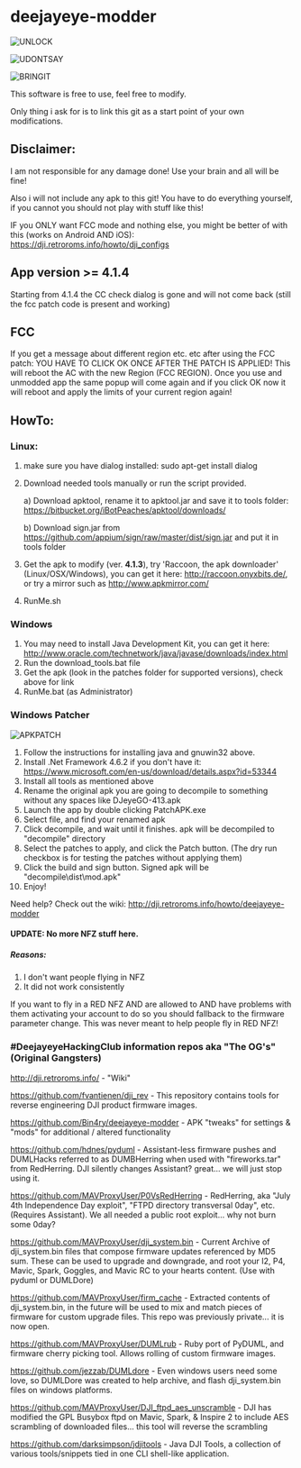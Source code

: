 # deejayeye-modder

![UNLOCK](https://i.imgflip.com/1ssr9s.jpg)

![UDONTSAY](https://image.ibb.co/e4bWLQ/dji_statement.png)

![BRINGIT](https://gifyu.com/images/bringit.gif)

This software is free to use, feel free to modify.

Only thing i ask for is to link this git as a start point of your own modifications.


## Disclaimer:


I am not responsible for any damage done! Use your brain and all will be fine!

Also i will not include any apk to this git! You have to do everything yourself, if you cannot you should not play with stuff like this!

IF you ONLY want FCC mode and nothing else, you might be better of with this (works on Android AND iOS):
https://dji.retroroms.info/howto/dji_configs


## App version >= 4.1.4

Starting from 4.1.4 the CC check dialog is gone and will not come back (still the fcc patch code is present and working)

## FCC 

If you get a message about different region etc. etc after using the FCC patch: YOU HAVE TO CLICK OK ONCE AFTER THE PATCH IS APPLIED! This will reboot the AC with the new Region (FCC REGION). Once you use and unmodded app the same popup will come again and if you click OK now it will reboot and apply the limits of your current region again!

## HowTo:

### Linux:

1. make sure you have dialog installed: sudo apt-get install dialog
2. Download needed tools manually or run the script provided.

   a) Download apktool, rename it to apktool.jar and save it to tools folder: https://bitbucket.org/iBotPeaches/apktool/downloads/

   b) Download sign.jar from https://github.com/appium/sign/raw/master/dist/sign.jar and put it in tools folder

3. Get the apk to modify (ver. **4.1.3**), try 'Raccoon, the apk downloader' (Linux/OSX/Windows), you can get it here: http://raccoon.onyxbits.de/, or try a mirror such as http://www.apkmirror.com/

4. RunMe.sh


### Windows

1. You may need to install Java Development Kit, you can get it here: http://www.oracle.com/technetwork/java/javase/downloads/index.html
2. Run the download_tools.bat file
3. Get the apk (look in the patches folder for supported versions), check above for link
4. RunMe.bat (as Administrator)


### Windows Patcher

![APKPATCH](http://i.imgur.com/43OgEOg.jpg)

1. Follow the instructions for installing java and gnuwin32 above.
2. Install .Net Framework 4.6.2 if you don't have it: https://www.microsoft.com/en-us/download/details.aspx?id=53344
3. Install all tools as mentioned above
4. Rename the original apk you are going to decompile to something without any spaces like DJeyeGO-413.apk
5. Launch the app by double clicking PatchAPK.exe
6. Select file, and find your renamed apk
7. Click decompile, and wait until it finishes. apk will be decompiled to "decompile" directory
8. Select the patches to apply, and click the Patch button. (The dry run checkbox is for testing the patches without applying them)
9. Click the build and sign button. Signed apk will be "decompile\dist\mod.apk"
10. Enjoy!

Need help? Check out the wiki: http://dji.retroroms.info/howto/deejayeye-modder

#### UPDATE: No more NFZ stuff here.

##### Reasons:

1. I don't want people flying in NFZ
2. It did not work consistently

If you want to fly in a RED NFZ AND are allowed to AND have problems with them activating your account to do so you should fallback to the firmware parameter change. This was never meant to help people fly in RED NFZ!


### #DeejayeyeHackingClub information repos aka "The OG's" (Original Gangsters)

http://dji.retroroms.info/ - "Wiki"

https://github.com/fvantienen/dji_rev - This repository contains tools for reverse engineering DJI product firmware images.

https://github.com/Bin4ry/deejayeye-modder - APK "tweaks" for settings & "mods" for additional / altered functionality

https://github.com/hdnes/pyduml - Assistant-less firmware pushes and DUMLHacks referred to as DUMBHerring when used with "fireworks.tar" from RedHerring. DJI silently changes Assistant? great... we will just stop using it.

https://github.com/MAVProxyUser/P0VsRedHerring - RedHerring, aka "July 4th Independence Day exploit", "FTPD directory transversal 0day", etc. (Requires Assistant). We all needed a public root exploit... why not burn some 0day?

https://github.com/MAVProxyUser/dji_system.bin - Current Archive of dji_system.bin files that compose firmware updates referenced by MD5 sum. These can be used to upgrade and downgrade, and root your I2, P4, Mavic, Spark, Goggles, and Mavic RC to your hearts content. (Use with pyduml or DUMLDore)

https://github.com/MAVProxyUser/firm_cache - Extracted contents of dji_system.bin, in the future will be used to mix and match pieces of firmware for custom upgrade files. This repo was previously private... it is now open.

https://github.com/MAVProxyUser/DUMLrub - Ruby port of PyDUML, and firmware cherry picking tool. Allows rolling of custom firmware images.

https://github.com/jezzab/DUMLdore - Even windows users need some love, so DUMLDore was created to help archive, and flash dji_system.bin files on windows platforms.

https://github.com/MAVProxyUser/DJI_ftpd_aes_unscramble - DJI has modified the GPL Busybox ftpd on Mavic, Spark, & Inspire 2 to include AES scrambling of downloaded files... this tool will reverse the scrambling

https://github.com/darksimpson/jdjitools - Java DJI Tools, a collection of various tools/snippets tied in one CLI shell-like application.
